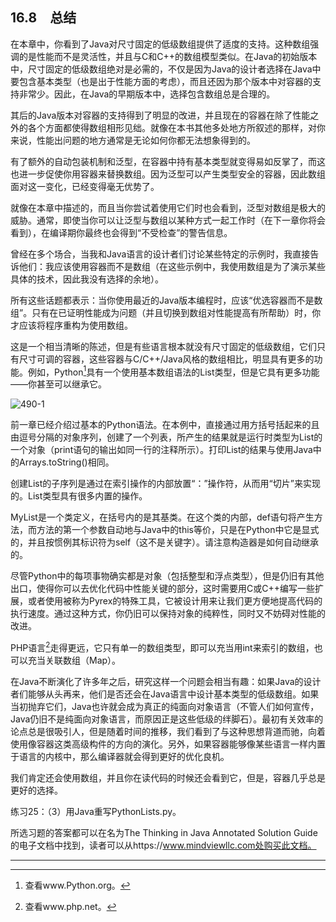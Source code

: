 ## 16.8　总结

在本章中，你看到了Java对尺寸固定的低级数组提供了适度的支持。这种数组强调的是性能而不是灵活性，并且与C和C++的数组模型类似。在Java的初始版本中，尺寸固定的低级数组绝对是必需的，不仅是因为Java的设计者选择在Java中要包含基本类型（也是出于性能方面的考虑），而且还因为那个版本中对容器的支持非常少。因此，在Java的早期版本中，选择包含数组总是合理的。

其后的Java版本对容器的支持得到了明显的改进，并且现在的容器在除了性能之外的各个方面都使得数组相形见绌。就像在本书其他多处地方所叙述的那样，对你来说，性能出问题的地方通常是无论如何你都无法想象得到的。

有了额外的自动包装机制和泛型，在容器中持有基本类型就变得易如反掌了，而这也进一步促使你用容器来替换数组。因为泛型可以产生类型安全的容器，因此数组面对这一变化，已经变得毫无优势了。

就像在本章中描述的，而且当你尝试着使用它们时也会看到，泛型对数组是极大的威胁。通常，即使当你可以让泛型与数组以某种方式一起工作时（在下一章你将会看到），在编译期你最终也会得到“不受检查”的警告信息。

曾经在多个场合，当我和Java语言的设计者们讨论某些特定的示例时，我直接告诉他们：我应该使用容器而不是数组（在这些示例中，我使用数组是为了演示某些具体的技术，因此我没有选择的余地）。

所有这些话题都表示：当你使用最近的Java版本编程时，应该“优选容器而不是数组”。只有在已证明性能成为问题（并且切换到数组对性能提高有所帮助）时，你才应该将程序重构为使用数组。

这是一个相当清晰的陈述，但是有些语言根本就没有尺寸固定的低级数组，它们只有尺寸可调的容器，这些容器与C/C++/Java风格的数组相比，明显具有更多的功能。例如，Python[^4]具有一个使用基本数组语法的List类型，但是它具有更多功能——你甚至可以继承它。

![490-1](../Images/image03373.jpeg)

前一章已经介绍过基本的Python语法。在本例中，直接通过用方括号括起来的且由逗号分隔的对象序列，创建了一个列表，所产生的结果就是运行时类型为List的一个对象（print语句的输出如同一行的注释所示）。打印List的结果与使用Java中的Arrays.toString()相同。

创建List的子序列是通过在索引操作的内部放置“：”操作符，从而用“切片”来实现的。List类型具有很多内置的操作。

MyList是一个类定义，在括号内的是其基类。在这个类的内部，def语句将产生方法，而方法的第一个参数自动地与Java中的this等价，只是在Python中它是显式的，并且按惯例其标识符为self（这不是关键字）。请注意构造器是如何自动继承的。

尽管Python中的每项事物确实都是对象（包括整型和浮点类型），但是仍旧有其他出口，使得你可以去优化代码中性能关键的部分，这时需要用C或C++编写一些扩展，或者使用被称为Pyrex的特殊工具，它被设计用来让我们更方便地提高代码的执行速度。通过这种方式，你仍旧可以保持对象的纯粹性，同时又不妨碍对性能的改进。

PHP语言[^5]走得更远，它只有单一的数组类型，即可以充当用int来索引的数组，也可以充当关联数组（Map）。

在Java不断演化了许多年之后，研究这样一个问题会相当有趣：如果Java的设计者们能够从头再来，他们是否还会在Java语言中设计基本类型的低级数组。如果当初抛弃它们，Java也许就会成为真正的纯面向对象语言（不管人们如何宣传，Java仍旧不是纯面向对象语言，而原因正是这些低级的绊脚石）。最初有关效率的论点总是很吸引人，但是随着时间的推移，我们看到了与这种思想背道而驰，向着使用像容器这类高级构件的方向的演化。另外，如果容器能够像某些语言一样内置于语言的内核中，那么编译器就会得到更好的优化良机。

我们肯定还会使用数组，并且你在读代码的时候还会看到它，但是，容器几乎总是更好的选择。

练习25：（3）用Java重写PythonLists.py。

所选习题的答案都可以在名为The Thinking in Java Annotated Solution Guide的电子文档中找到，读者可以从https://www.mindviewllc.com处购买此文档。

---

[^1]: 尽管在这里事情变得有点含糊，可能在此会产生争议，认为Generator应用了命令模式，但是我认为，实际的任务是填充数组，而Generator只实现了该任务的一部分，因此它更像是策略而不是命令。

[^2]: 参考Erich Gamma的《Design Pattern》和www.MindView上的《Thinking in Pattern（With Java）》。其中《DesignPattern》的中文版、英文影印版及双语版均已由机械工业出版社出版——编辑注。

[^3]: 令人惊奇的是，Java 1.0或1.1对String排序未提供任何支持。

[^4]: 查看www.Python.org。

[^5]: 查看www.php.net。